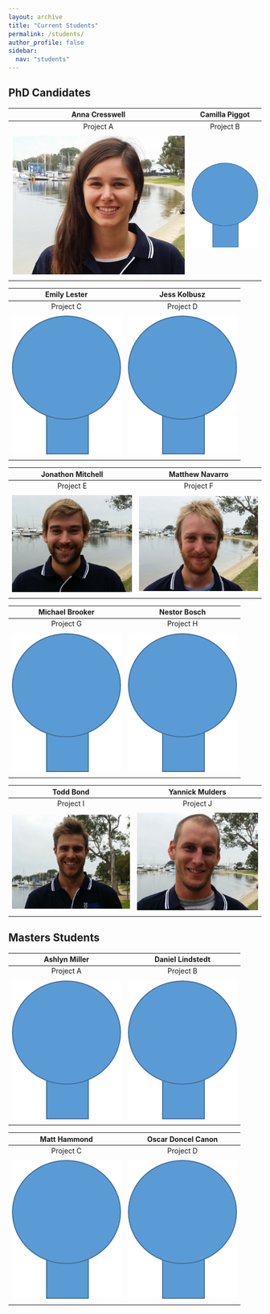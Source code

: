 ```yaml
---
layout: archive
title: "Current Students"
permalink: /students/
author_profile: false
sidebar:
  nav: "students"
---
```

## PhD Candidates

**Anna Cresswell**  |  **Camilla Piggot**
:-------------:|:-------------:
Project A | Project B 
<a href="https://brookegibbons.github.io/students/anna-cresswell/"><img src='/images/Anna_WS.jpg' vspace="5"></a>|<a href="https://brookegibbons.github.io/students/camilla-piggot/"><img src='/images/headshot.png' vspace="5"></a>

**Emily Lester**|**Jess Kolbusz**
:-------------:|:-------------:
Project C | Project D 
<a href="https://brookegibbons.github.io/students/emily-lester/"><img src='/images/headshot.png' vspace="5"></a>|<a href="https://brookegibbons.github.io/students/jess-kolbusz/"><img src='/images/headshot.png' vspace="5"></a>
 
**Jonathon Mitchell**|  **Matthew Navarro**
:-------------:|:-------------:
Project E | Project F 
<a href="https://brookegibbons.github.io/students/jonathon-mitchell/"><img src='/images/Jon_WS.jpg' vspace="5"></a>|<a href="https://brookegibbons.github.io/students/matthew-navarro/"><img src='/images/Matt_N_WS.jpg' vspace="5"></a>
 
 **Michael Brooker**|  **Nestor Bosch** 
:-------------:|:-------------:
Project G | Project H 
<a href="https://brookegibbons.github.io/students/michael-brooker/"><img src='/images/headshot.png' vspace="5"></a>|<a href="https://brookegibbons.github.io/students/nestor-bosch/"><img src='/images/headshot.png' vspace="5"></a>

 **Todd Bond**  | **Yannick Mulders**
:-------------:|:-------------:
Project I| Project J 
<a href="https://brookegibbons.github.io/students/todd-bond/"><img src='/images/Todd_WS.jpg' vspace="5"></a>|<a href="https://brookegibbons.github.io/students/yannick-mulders/"><img src='/images/Yannick_WS.jpg' vspace="5"></a>

## Masters Students

**Ashlyn Miller** | **Daniel Lindstedt**
:-------------:|:-------------:
Project A | Project B 
<a href="https://brookegibbons.github.io/students/ashlyn-miller/"><img src='/images/headshot.png' vspace="5"></a>|<a href="https://brookegibbons.github.io/students/daniel-lindstedt/"><img src='/images/headshot.png' vspace="5"></a>
 
**Matt Hammond**| **Oscar Doncel Canon**
:-------------:|:-------------:
Project C | Project D
<a href="https://brookegibbons.github.io/students/matt-hammond/"><img src='/images/headshot.png' vspace="5"></a>|<a href="https://brookegibbons.github.io/students/oscar-doncel-canon/"><img src='/images/headshot.png' vspace="5"></a>
